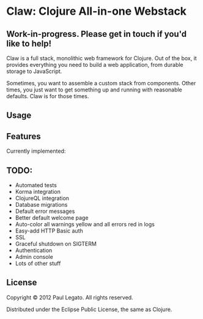# Claw: Clojure All-in-one Webstack

## Work-in-progress. Please get in touch if you'd like to help!

Claw is a full stack, monolithic web framework for Clojure. Out of the box, it provides everything you need to build a web application, from durable storage to JavaScript.

Sometimes, you want to assemble a custom stack from components. Other times, you just want to get something up and running with reasonable defaults. Claw is for those times.


## Usage


## Features

Currently implemented:

## TODO:
* Automated tests
* Korma integration
* ClojureQL integration
* Database migrations
* Default error messages
* Better default welcome page
* Auto-color all warnings yellow and all errors red in logs
* Easy-add HTTP Basic auth
* SSL
* Graceful shutdown on SIGTERM
* Authentication
* Admin console
* Lots of other stuff

## License

Copyright © 2012 Paul Legato. All rights reserved.

Distributed under the Eclipse Public License, the same as Clojure.
